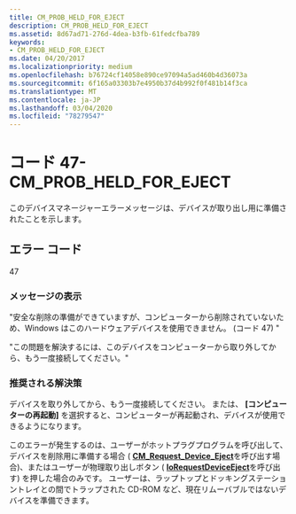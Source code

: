 ```yaml
---
title: CM_PROB_HELD_FOR_EJECT
description: CM_PROB_HELD_FOR_EJECT
ms.assetid: 8d67ad71-276d-4dea-b3fb-61fedcfba789
keywords:
- CM_PROB_HELD_FOR_EJECT
ms.date: 04/20/2017
ms.localizationpriority: medium
ms.openlocfilehash: b76724cf14058e890ce97094a5ad460b4d36073a
ms.sourcegitcommit: 6f165a03303b7e4950b37d4b992f0f481b14f3ca
ms.translationtype: MT
ms.contentlocale: ja-JP
ms.lasthandoff: 03/04/2020
ms.locfileid: "78279547"
---
```

# <a name="code-47---cm_prob_held_for_eject"></a>コード 47-CM_PROB_HELD_FOR_EJECT

このデバイスマネージャーエラーメッセージは、デバイスが取り出し用に準備されたことを示します。

## <a name="error-code"></a>エラー コード

47

### <a name="display-message"></a>メッセージの表示

"安全な削除の準備ができていますが、コンピューターから削除されていないため、Windows はこのハードウェアデバイスを使用できません。 (コード 47) "

"この問題を解決するには、このデバイスをコンピューターから取り外してから、もう一度接続してください。"

### <a name="recommended-resolution"></a>推奨される解決策

デバイスを取り外してから、もう一度接続してください。 または、 **[コンピューターの再起動]** を選択すると、コンピューターが再起動され、デバイスが使用できるようになります。

このエラーが発生するのは、ユーザーがホットプラグプログラムを呼び出して、デバイスを削除用に準備する場合 ( [**CM_Request_Device_Eject**](https://docs.microsoft.com/windows/desktop/api/cfgmgr32/nf-cfgmgr32-cm_request_device_ejectw)を呼び出す場合)、またはユーザーが物理取り出しボタン ( [**IoRequestDeviceEject**](https://docs.microsoft.com/windows-hardware/drivers/ddi/wdm/nf-wdm-iorequestdeviceeject)を呼び出す) を押した場合のみです。 ユーザーは、ラップトップとドッキングステーショントレイとの間でトラップされた CD-ROM など、現在リムーバブルではないデバイスを準備できます。
